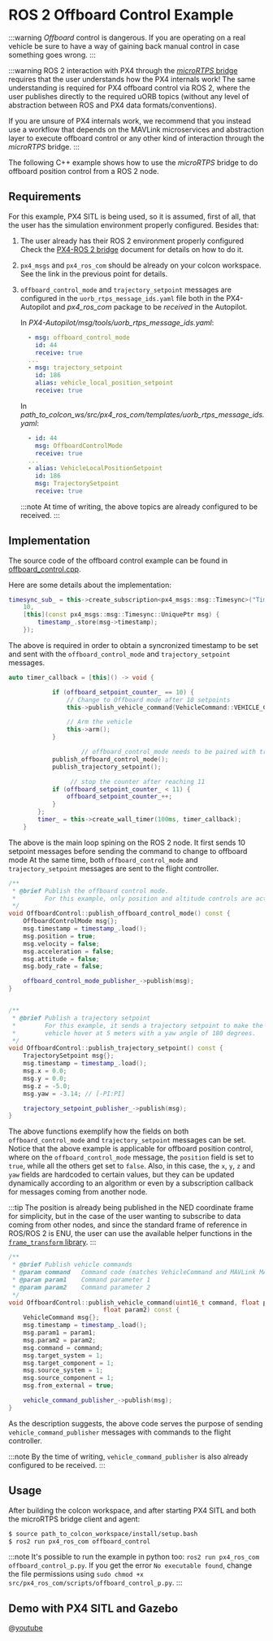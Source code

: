 # ROS 2 Offboard Control Example

:::warning
*Offboard* control is dangerous.
If you are operating on a real vehicle be sure to have a way of gaining back manual control in case something goes wrong.
:::

:::warning
ROS 2 interaction with PX4 through the [*microRTPS* bridge](../middleware/micrortps.md) requires that the user understands how the PX4 internals work!
The same understanding is required for PX4 offboard control via ROS 2, where the user publishes directly to the required uORB topics (without any level of abstraction between ROS and PX4 data formats/conventions).

If you are unsure of PX4 internals work, we recommend that you instead use a workflow that depends on the MAVLink microservices and abstraction layer to execute offboard control or any other kind of interaction through the *microRTPS* bridge.
:::

The following C++ example shows how to use the *microRTPS* bridge to do offboard position control from a ROS 2 node.

## Requirements

For this example, PX4 SITL is being used, so it is assumed, first of all, that the user has the simulation environment properly configured.
Besides that:

1. The user already has their ROS 2 environment properly configured
   Check the [PX4-ROS 2 bridge](../ros/ros2_comm.md) document for details on how to do it.
1. `px4_msgs` and `px4_ros_com` should be already on your colcon workspace.
   See the link in the previous point for details.
1. `offboard_control_mode` and `trajectory_setpoint` messages are configured in the `uorb_rtps_message_ids.yaml` file both in the PX4-Autopilot and
*px4_ros_com* package to be *received* in the Autopilot.

   In *PX4-Autopilot/msg/tools/uorb_rtps_message_ids.yaml*:
   ```yaml
     - msg: offboard_control_mode
       id: 44
       receive: true
     ...
     - msg: trajectory_setpoint
       id: 186
       alias: vehicle_local_position_setpoint
       receive: true
   ```

   In *path_to_colcon_ws/src/px4_ros_com/templates/uorb_rtps_message_ids.yaml*:
   ```yaml
     - id: 44
       msg: OffboardControlMode
       receive: true
     ...
     - alias: VehicleLocalPositionSetpoint
       id: 186
       msg: TrajectorySetpoint
       receive: true
   ```

   :::note
   At time of writing, the above topics are already configured to be received.
   :::

## Implementation

The source code of the offboard control example can be found in [offboard_control.cpp](https://github.com/PX4/px4_ros_com/blob/master/src/examples/offboard/offboard_control.cpp).

Here are some details about the implementation:

```cpp
timesync_sub_ = this->create_subscription<px4_msgs::msg::Timesync>("Timesync_PubSubTopic",
    10,
    [this](const px4_msgs::msg::Timesync::UniquePtr msg) {
        timestamp_.store(msg->timestamp);
    });
```

The above is required in order to obtain a syncronized timestamp to be set and sent with the `offboard_control_mode` and `trajectory_setpoint` messages.

```cpp
auto timer_callback = [this]() -> void {

			if (offboard_setpoint_counter_ == 10) {
				// Change to Offboard mode after 10 setpoints
				this->publish_vehicle_command(VehicleCommand::VEHICLE_CMD_DO_SET_MODE, 1, 6);

				// Arm the vehicle
				this->arm();
			}

            		// offboard_control_mode needs to be paired with trajectory_setpoint
			publish_offboard_control_mode();
			publish_trajectory_setpoint();

           		 // stop the counter after reaching 11
			if (offboard_setpoint_counter_ < 11) {
				offboard_setpoint_counter_++;
			}
		};
		timer_ = this->create_wall_timer(100ms, timer_callback);
	}
```

The above is the main loop spining on the ROS 2 node.
It first sends 10 setpoint messages before sending the command to change to offboard mode
At the same time, both `offboard_control_mode` and `trajectory_setpoint` messages are sent to the flight controller.

```cpp
/**
 * @brief Publish the offboard control mode.
 *        For this example, only position and altitude controls are active.
 */
void OffboardControl::publish_offboard_control_mode() const {
	OffboardControlMode msg{};
	msg.timestamp = timestamp_.load();
	msg.position = true;
	msg.velocity = false;
	msg.acceleration = false;
	msg.attitude = false;
	msg.body_rate = false;

	offboard_control_mode_publisher_->publish(msg);
}


/**
 * @brief Publish a trajectory setpoint
 *        For this example, it sends a trajectory setpoint to make the
 *        vehicle hover at 5 meters with a yaw angle of 180 degrees.
 */
void OffboardControl::publish_trajectory_setpoint() const {
	TrajectorySetpoint msg{};
	msg.timestamp = timestamp_.load();
	msg.x = 0.0;
	msg.y = 0.0;
	msg.z = -5.0;
	msg.yaw = -3.14; // [-PI:PI]

	trajectory_setpoint_publisher_->publish(msg);
}
```

The above functions exemplify how the fields on both `offboard_control_mode` and `trajectory_setpoint` messages can be set.
Notice that the above example is applicable for offboard position control, where on the `offboard_control_mode` message, the `position` field is set to `true`, while all the others get set to `false`.
Also, in this case, the `x`, `y`, `z` and `yaw` fields are hardcoded to certain values, but they can be updated dynamically according to an algorithm or even by a subscription callback for messages coming from another node.

:::tip
The position is already being published in the NED coordinate frame for simplicity, but in the case of the user wanting to subscribe to data coming from other nodes, and since the standard frame of reference in ROS/ROS 2 is ENU, the user can use the available helper functions in the [`frame_transform` library](https://github.com/PX4/px4_ros_com/blob/master/src/lib/frame_transforms.cpp).
:::

```cpp
/**
 * @brief Publish vehicle commands
 * @param command   Command code (matches VehicleCommand and MAVLink MAV_CMD codes)
 * @param param1    Command parameter 1
 * @param param2    Command parameter 2
 */
void OffboardControl::publish_vehicle_command(uint16_t command, float param1,
					      float param2) const {
	VehicleCommand msg{};
	msg.timestamp = timestamp_.load();
	msg.param1 = param1;
	msg.param2 = param2;
	msg.command = command;
	msg.target_system = 1;
	msg.target_component = 1;
	msg.source_system = 1;
	msg.source_component = 1;
	msg.from_external = true;

	vehicle_command_publisher_->publish(msg);
}
```

As the description suggests, the above code serves the purpose of sending `vehicle_command_publisher` messages with commands to the flight controller.

:::note
By the time of writing, `vehicle_command_publisher` is also already configured to be received.
:::

## Usage

After building the colcon workspace, and after starting PX4 SITL and both the microRTPS bridge client and agent:

```sh
$ source path_to_colcon_workspace/install/setup.bash
$ ros2 run px4_ros_com offboard_control
```
:::note
It's possible to run the example in python too: `ros2 run px4_ros_com offboard_control_p.py`.
If you get the error `No executable found`, change the file permissions using `sudo chmod +x src/px4_ros_com/scripts/offboard_control_p.py`.
:::

## Demo with PX4 SITL and Gazebo

@[youtube](https://youtu.be/Nbc7fzxFlYo)
